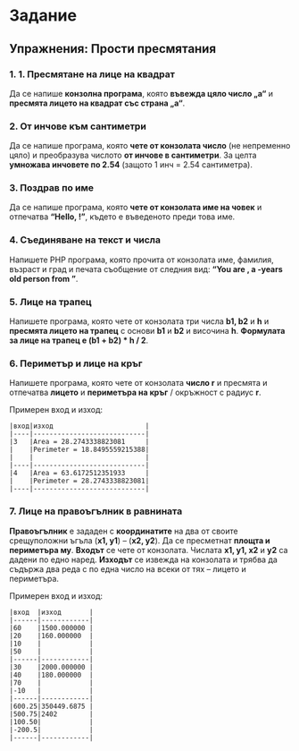 # Задание
## Упражнения: Прости пресмятания

### 1. 1.	Пресмятане на лице на квадрат

Да се напише **конзолна програма**, която **въвежда цяло число „a“** и **пресмята лицето на квадрат със страна „a“**. 

### 2. От инчове към сантиметри

Да се напише програма, която **чете от конзолата число** (не непременно цяло) и преобразува числото **от инчове в сантиметри**. За целта **умножава инчовете по 2.54** (защото 1 инч = 2.54 сантиметра).

### 3. Поздрав по име

Да се напише програма, която **чете от конзолата име на човек** и отпечатва **“Hello, <name>!”**, където **<name>** е въведеното преди това име.

### 4. Съединяване на текст и числа

Напишете PHP програма, която прочита от конзолата име, фамилия, възраст и град и печата съобщение от следния вид: **“You are <firstName> <lastName>, a <age>-years old person from <town>”**.

### 5. Лице на трапец

Напишете програма, която чете от конзолата три числа **b1, b2** и **h** и **пресмята лицето на трапец** с основи **b1** и **b2** и височина **h**. **Формулата за лице на трапец е (b1 + b2) * h / 2**.

### 6. Периметър и лице на кръг

Напишете програма, която чете от конзолата **число r** и пресмята и отпечатва **лицето** и **периметъра на кръг** / окръжност с радиус **r**.

Примерен вход и изход:
```
|вход|изход 					  |
|----|----------------------------|
|3   |Area = 28.2743338823081	  |
|    |Perimeter = 18.8495559215388|
|    |							  |
|----|----------------------------|
|4   |Area = 63.6172512351933	  |
|    |Perimeter = 28.2743338823081|
|----|----------------------------|
```
### 7. Лице на правоъгълник в равнината

**Правоъгълник** е зададен с **координатите** на два от своите срещуположни ъгъла (**x1, y1**) – (**x2, y2**). Да се пресметнат **площта и периметъра му**. **Входът** се чете от конзолата. Числата **x1, y1, x2** и **y2** са дадени по едно наред. **Изходът** се извежда на конзолата и трябва да съдържа два реда с по една число на всеки от тях – лицето и периметъра.

Примерен вход и изход:

```
|вход  |изход		| 	
|------|------------|
|60    |1500.000000 |
|20    |160.000000  |
|10    |			|
|50    |			|
|------|------------|
|30    |2000.000000 |
|40    |180.000000  |
|70    |			|
|-10   |			|
|------|------------|
|600.25|350449.6875 |
|500.75|2402        |
|100.50|			|
|-200.5|			|
|------|------------|
```